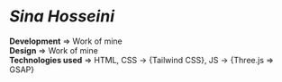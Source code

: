 # _Sina Hosseini_
 **Development** => Work of mine  
**Design** => Work of mine  
**Technologies used** => HTML, CSS -> {Tailwind CSS}, JS -> {Three.js => GSAP}  

